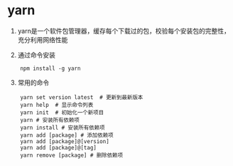 # yarn

1. yarn是一个软件包管理器，缓存每个下载过的包，校验每个安装包的完整性，充分利用网络性能
   
2. 通过命令安装
   
```shell
    npm install -g yarn
```

3. 常用的命令
```shell
    yarn set version latest  # 更新到最新版本
    yarn help  # 显示命令列表
    yarn init  # 初始化一个新项目
    yarn # 安装所有依赖项
    yarn install # 安装所有依赖项
    yarn add [package] # 添加依赖项
    yarn add [package]@[version]
    yarn add [package]@[tag]
    yarn remove [package] # 删除依赖项
```